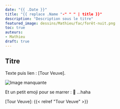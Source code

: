 ```yaml
---
date: "{{ .Date }}"
title: "{{ replace .Name "-" " " | title }}"
description: "Description sous le titre"
featured_image: dessins/Mathieu/fac/forêt-nuit.png
toc: true
auteurs:
- Mathieu
draft: true
---
```


## Titre

Texte puis lien : [Tour Veuve].

![Image manquante](dessins/Mathieu/fac/forêt-nuit.png)

Et un petit emoji pour se marrer : :running: ...haha

[Tour Veuve]: {{< relref "Tour Veuve" >}}
